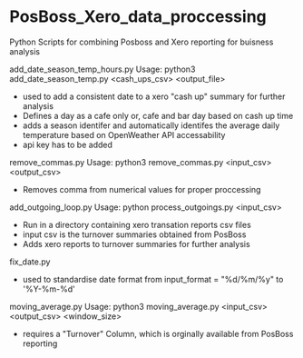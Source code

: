 # PosBoss_Xero_data_proccessing
Python Scripts for combining Posboss and Xero reporting for buisness analysis

add_date_season_temp_hours.py 
Usage: python3 add_date_season_temp.py <cash_ups_csv>  <output_file>
- used to add a consistent date to a xero "cash up" summary for further analysis
- Defines a day as a cafe only or, cafe and bar day based on cash up time
- adds a season identifer and automatically identifes the average daily temperature based on OpenWeather API accessability
- api key has to be added

remove_commas.py
Usage: python3 remove_commas.py <input_csv> <output_csv>
- Removes comma from numerical values for proper proccessing
  
add_outgoing_loop.py
Usage: python process_outgoings.py <input_csv>
- Run in a directory containing xero transation reports csv files
- input csv is the turnover summaries obtained from PosBoss
- Adds xero reports to turnover summaries for further analysis

fix_date.py
- used to standardise date format from input_format = "%d/%m/%y" to '%Y-%m-%d'

moving_average.py
Usage: python3 moving_average.py <input_csv> <output_csv> <window_size>
- requires a "Turnover" Column, which is orginally available from PosBoss reporting
